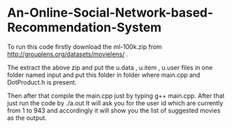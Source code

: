 An-Online-Social-Network-based-Recommendation-System
====================================================
To run this code firstly download the ml-100k.zip from http://grouplens.org/datasets/movielens/ .

The extract the above zip and put the u.data , u.item , u.user files in one folder named input and put this folder in folder where main.cpp and DotProduct.h is present.

Then after that compile the main.cpp just by typing g++ main.cpp. After that just run the code by ./a.out 
It will ask you for the user id which are currently from 1 to 943 and accordingly it will show you the list of suggested movies as the output.
